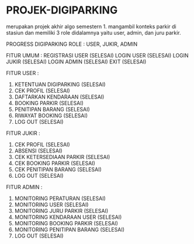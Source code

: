 # PROJEK-DIGIPARKING
merupakan projek akhir algo semestern 1. mangambil konteks parkir di stasiun dan memiliki 3 role didalamnya yaitu user, admin, dan juru parkir.

PROGRESS DIGIPARKING
ROLE : USER, JUKIR, ADMIN

FITUR UMUM :
REGISTRASI USER (SELESAI)
LOGIN USER (SELESAI)
LOGIN JUKIR (SELESAI)
LOGIN ADMIN (SELESAI)
EXIT (SELESAI)

FITUR USER :
1. KETENTUAN DIGIPARKING (SELESAI)
2. CEK PROFIL (SELESAI)
3. DAFTARKAN KENDARAAN (SELESAI)
4. BOOKING PARKIR (SELESAI)
5. PENITIPAN BARANG (SELESAI)
6. RIWAYAT BOOKING (SELESAI) 
7. LOG OUT (SELESAI)

FITUR JUKIR :  
1. CEK PROFIL (SELESAI)
2. ABSENSI (SELESAI)
3. CEK KETERSEDIAAN PARKIR (SELESAI)
4. CEK BOOKING PARKIR (SELESAI)
5. CEK PENITIPAN BARANG (SELESAI)
6. LOG OUT (SELESAI)

FITUR ADMIN :
1. MONITORING PERATURAN (SELESAI)
2. MONITORING USER (SELESAI)
3. MONITORING JURU PARKIR (SELESAI)
4. MONITORING KENDARAAN USER (SELESAI)
5. MONITORING BOOKING PARKIR (SELESAI)
6. MONITORING PENITIPAN BARANG (SELESAI)
7. LOG OUT (SELESAI)

